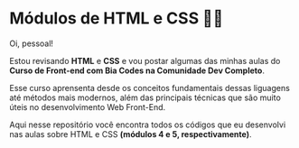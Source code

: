 # Módulos de HTML e CSS 👩‍💻

Oi, pessoal!

Estou revisando **HTML** e **CSS** e vou postar algumas das minhas aulas do **Curso de Front-end com Bia Codes na Comunidade Dev Completo**. 

Esse curso aprensenta desde os conceitos fundamentais dessas liguagens até métodos mais modernos, além das principais técnicas que são muito úteis no desenvolvimento Web Front-End.

Aqui nesse repositório você encontra todos os códigos que eu desenvolvi nas aulas sobre HTML e CSS **(módulos 4 e 5, respectivamente)**.
